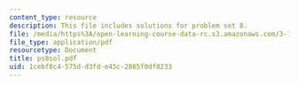 ```yaml
---
content_type: resource
description: This file includes solutions for problem set 8.
file: /media/https%3A/open-learning-course-data-rc.s3.amazonaws.com/3-185-transport-phenomena-in-materials-engineering-fall-2003/1cebf8c4575dd3fde45c2865f0df0233_ps8sol.pdf
file_type: application/pdf
resourcetype: Document
title: ps8sol.pdf
uid: 1cebf8c4-575d-d3fd-e45c-2865f0df0233
---
```

